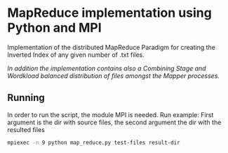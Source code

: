 # MapReduce implementation using Python and MPI

Implementation of the distributed MapReduce Paradigm for creating the Inverted Index of any given number of .txt files.

*In addition the implementation contains also a Combining Stage and Wordkload balanced distribution of files amongst the Mapper processes.*

## Running

In order to run the script, the module MPI is needed.
Run example:
First argument is the dir with source files, the second argument the dir with the resulted files

```bash
mpiexec -n 9 python map_reduce.py test-files result-dir
```
